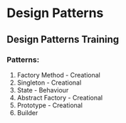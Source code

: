 # Design Patterns

## Design Patterns Training 

### Patterns:
1. Factory Method - Creational
2. Singleton - Creational
3. State - Behaviour
4. Abstract Factory - Creational
5. Prototype - Creational
6. Builder